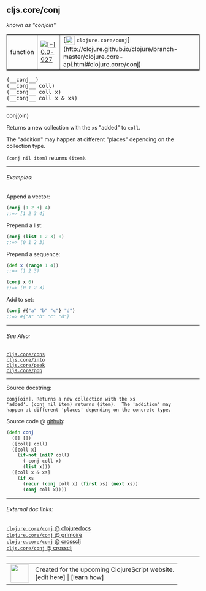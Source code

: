 ## cljs.core/conj

_known as "conjoin"_


 <table border="1">
<tr>
<td>function</td>
<td><a href="https://github.com/cljsinfo/cljs-api-docs/tree/0.0-927"><img valign="middle" alt="[+] 0.0-927" title="Added in 0.0-927" src="https://img.shields.io/badge/+-0.0--927-lightgrey.svg"></a> </td>
<td>
[<img height="24px" valign="middle" src="http://i.imgur.com/1GjPKvB.png"> <samp>clojure.core/conj</samp>](http://clojure.github.io/clojure/branch-master/clojure.core-api.html#clojure.core/conj)
</td>
</tr>
</table>


 <samp>
(__conj__)<br>
</samp>
 <samp>
(__conj__ coll)<br>
</samp>
 <samp>
(__conj__ coll x)<br>
</samp>
 <samp>
(__conj__ coll x & xs)<br>
</samp>

---

conj(oin)

Returns a new collection with the `x`s "added" to `coll`.

The "addition" may happen at different "places" depending on the collection
type.

`(conj nil item)` returns `(item)`.



---

###### Examples:

Append a vector:

```clj
(conj [1 2 3] 4)
;;=> [1 2 3 4]
```

Prepend a list:

```clj
(conj (list 1 2 3) 0)
;;=> (0 1 2 3)
```

Prepend a sequence:

```clj
(def x (range 1 4))
;;=> (1 2 3)

(conj x 0)
;;=> (0 1 2 3)
```

Add to set:

```clj
(conj #{"a" "b" "c"} "d")
;;=> #{"a" "b" "c" "d"}
```



---

###### See Also:

[`cljs.core/cons`](../cljs.core/cons.md)<br>
[`cljs.core/into`](../cljs.core/into.md)<br>
[`cljs.core/peek`](../cljs.core/peek.md)<br>
[`cljs.core/pop`](../cljs.core/pop.md)<br>

---


Source docstring:

```
conj[oin]. Returns a new collection with the xs
'added'. (conj nil item) returns (item).  The 'addition' may
happen at different 'places' depending on the concrete type.
```


Source code @ [github](https://github.com/clojure/clojurescript/blob/r1.7.228/src/main/cljs/cljs/core.cljs#L1567-L1580):

```clj
(defn conj
  ([] [])
  ([coll] coll)
  ([coll x]
    (if-not (nil? coll)
      (-conj coll x)
      (list x)))
  ([coll x & xs]
    (if xs
      (recur (conj coll x) (first xs) (next xs))
      (conj coll x))))
```

<!--
Repo - tag - source tree - lines:

 <pre>
clojurescript @ r1.7.228
└── src
    └── main
        └── cljs
            └── cljs
                └── <ins>[core.cljs:1567-1580](https://github.com/clojure/clojurescript/blob/r1.7.228/src/main/cljs/cljs/core.cljs#L1567-L1580)</ins>
</pre>

-->

---



###### External doc links:

[`clojure.core/conj` @ clojuredocs](http://clojuredocs.org/clojure.core/conj)<br>
[`clojure.core/conj` @ grimoire](http://conj.io/store/v1/org.clojure/clojure/1.7.0-beta3/clj/clojure.core/conj/)<br>
[`clojure.core/conj` @ crossclj](http://crossclj.info/fun/clojure.core/conj.html)<br>
[`cljs.core/conj` @ crossclj](http://crossclj.info/fun/cljs.core.cljs/conj.html)<br>

---

 <table>
<tr><td>
<img valign="middle" align="right" width="48px" src="http://i.imgur.com/Hi20huC.png">
</td><td>
Created for the upcoming ClojureScript website.<br>
[edit here] | [learn how]
</td></tr></table>

[edit here]:https://github.com/cljsinfo/cljs-api-docs/blob/master/cljsdoc/cljs.core/conj.cljsdoc
[learn how]:https://github.com/cljsinfo/cljs-api-docs/wiki/cljsdoc-files

<!--

This information was too distracting to show to readers, but I'll leave it
commented here since it is helpful to:

- pretty-print the data used to generate this document
- and show how to retrieve that data



The API data for this symbol:

```clj
{:description "conj(oin)\n\nReturns a new collection with the `x`s \"added\" to `coll`.\n\nThe \"addition\" may happen at different \"places\" depending on the collection\ntype.\n\n`(conj nil item)` returns `(item)`.",
 :ns "cljs.core",
 :name "conj",
 :signature ["[]" "[coll]" "[coll x]" "[coll x & xs]"],
 :history [["+" "0.0-927"]],
 :type "function",
 :related ["cljs.core/cons"
           "cljs.core/into"
           "cljs.core/peek"
           "cljs.core/pop"],
 :full-name-encode "cljs.core/conj",
 :source {:code "(defn conj\n  ([] [])\n  ([coll] coll)\n  ([coll x]\n    (if-not (nil? coll)\n      (-conj coll x)\n      (list x)))\n  ([coll x & xs]\n    (if xs\n      (recur (conj coll x) (first xs) (next xs))\n      (conj coll x))))",
          :title "Source code",
          :repo "clojurescript",
          :tag "r1.7.228",
          :filename "src/main/cljs/cljs/core.cljs",
          :lines [1567 1580]},
 :examples [{:id "8c2a84",
             :content "Append a vector:\n\n```clj\n(conj [1 2 3] 4)\n;;=> [1 2 3 4]\n```\n\nPrepend a list:\n\n```clj\n(conj (list 1 2 3) 0)\n;;=> (0 1 2 3)\n```\n\nPrepend a sequence:\n\n```clj\n(def x (range 1 4))\n;;=> (1 2 3)\n\n(conj x 0)\n;;=> (0 1 2 3)\n```\n\nAdd to set:\n\n```clj\n(conj #{\"a\" \"b\" \"c\"} \"d\")\n;;=> #{\"a\" \"b\" \"c\" \"d\"}\n```"}],
 :known-as "conjoin",
 :full-name "cljs.core/conj",
 :clj-symbol "clojure.core/conj",
 :docstring "conj[oin]. Returns a new collection with the xs\n'added'. (conj nil item) returns (item).  The 'addition' may\nhappen at different 'places' depending on the concrete type."}

```

Retrieve the API data for this symbol:

```clj
;; from Clojure REPL
(require '[clojure.edn :as edn])
(-> (slurp "https://raw.githubusercontent.com/cljsinfo/cljs-api-docs/catalog/cljs-api.edn")
    (edn/read-string)
    (get-in [:symbols "cljs.core/conj"]))
```

-->

